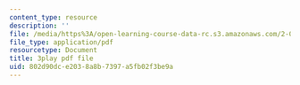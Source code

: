```yaml
---
content_type: resource
description: ''
file: /media/https%3A/open-learning-course-data-rc.s3.amazonaws.com/2-003sc-engineering-dynamics-fall-2011/802d90dce2038a8b7397a5fb02f3be9a_mB_rrEN_Ltc.pdf
file_type: application/pdf
resourcetype: Document
title: 3play pdf file
uid: 802d90dc-e203-8a8b-7397-a5fb02f3be9a
---
```

